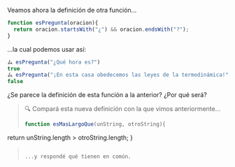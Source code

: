 Veamos ahora la definición de otra función... 

```javascript
function esPregunta(oracion){
  return oracion.startsWith("¿") && oracion.endsWith("?");
}
```
...la cual podemos usar así: 

```javascript
ム esPregunta("¿Qué hora es?")
true
ム esPregunta("¡En esta casa obedecemos las leyes de la termodinámica!")
false
```

¿Se parece la definición de esta función a la anterior? ¿Por qué será?

> :mag: Compará esta nueva definición con la que vimos anteriormente...
>
> ```javascript
>function esMasLargoQue(unString, otroString){
  return unString.length > otroString.length;
}
> ```
>
> ...y respondé qué tienen en común.
